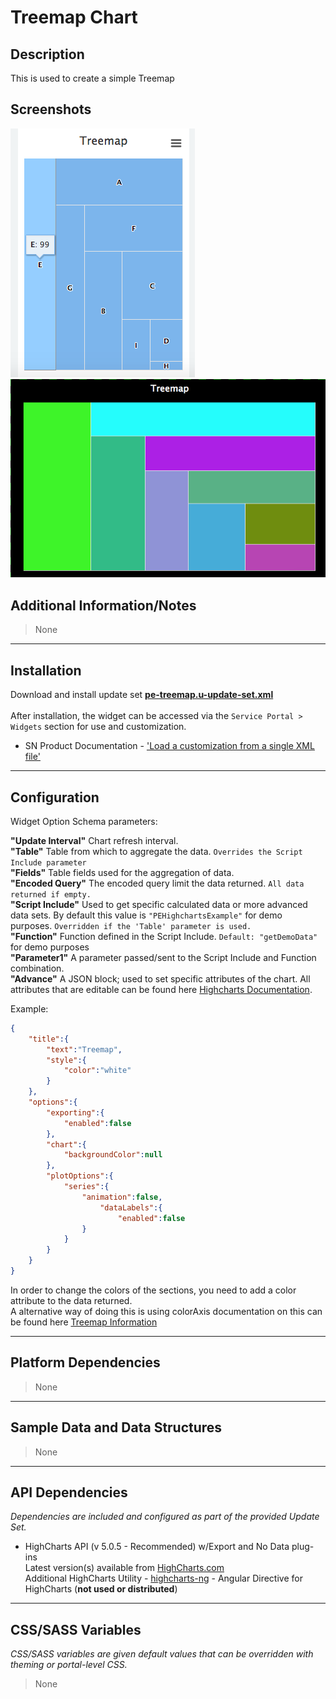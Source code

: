 # Treemap Chart

## Description

This is used to create a simple Treemap

## Screenshots
![](../../images/pe-treemap-chart.png)
![alt text](../../images/pe-treemap-chart-modified.png "Modified Version Using Advanced")

## Additional Information/Notes
> None
---
## Installation
Download and install update set **[pe-treemap.u-update-set.xml](https://github.com/platform-experience/serviceportal-widget-library/blob/master/highcharts/pe-treemap/pe-treemap.u-update-set.xml)** <br/><br/>
After installation, the widget can be accessed via the `Service Portal > Widgets` section for use and customization.<br/>
* SN Product Documentation - ['Load a customization from a single XML file'](https://docs.servicenow.com/bundle/jakarta-application-development/page/build/system-update-sets/task/t_SaveAnUpdateSetAsAnXMLFile.html)

---
## Configuration
Widget Option Schema parameters:

**"Update Interval"** Chart refresh interval.<br/>
**"Table"** Table from which to aggregate the data. `Overrides the Script Include parameter`<br/>
**"Fields"** Table fields used for the aggregation of data.<br/>
**"Encoded Query"** The encoded query limit the data returned.  `All data returned if empty.`<br/>
**"Script Include"** Used to get specific calculated data or more advanced data sets. By default this value is `"PEHighchartsExample"` for demo purposes. `Overridden if the 'Table' parameter is used.`<br/>
**"Function"** Function defined in the Script Include. `Default: "getDemoData"` for demo purposes<br/>
**"Parameter1"** A parameter passed/sent to the Script Include and Function combination.<br/>
**"Advance"** A JSON block; used to set specific attributes of the chart. All attributes that are editable can be found here [Highcharts Documentation](http://api.highcharts.com/highcharts). <br/>

Example:
```json
{
    "title":{
        "text":"Treemap",
        "style":{
            "color":"white"
        }
    },
    "options":{
        "exporting":{
            "enabled":false
        },
        "chart":{
			"backgroundColor":null
        },
		"plotOptions":{
			"series":{
				"animation":false,
					"dataLabels":{
		       			"enabled":false
				}
			}
		}
    }
}
```

In order to change the colors of the sections, you need to add a color attribute to the data returned.<br/>
A alternative way of doing this is using colorAxis documentation on this can be found here [Treemap Information](http://www.highcharts.com/docs/chart-and-series-types/treemap)

---
## Platform Dependencies
> None
---
## Sample Data and Data Structures
> None
---
## API Dependencies
<i>Dependencies are included and configured as part of the provided Update Set.</i>

* HighCharts API (v 5.0.5 - Recommended)  w/Export and No Data plug-ins
  <br/>Latest version(s) available from [HighCharts.com](http://http://www.highcharts.com/products/highcharts/)
  <br/>Additional HighCharts Utility - [highcharts-ng](https://github.com/pablojim/highcharts-ng) - Angular Directive for HighCharts (__not used or distributed__)

---
## CSS/SASS Variables
_CSS/SASS variables are given default values that can be overridden with theming or portal-level CSS._
> None
